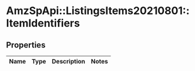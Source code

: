 # AmzSpApi::ListingsItems20210801::ItemIdentifiers

## Properties
Name | Type | Description | Notes
------------ | ------------- | ------------- | -------------

